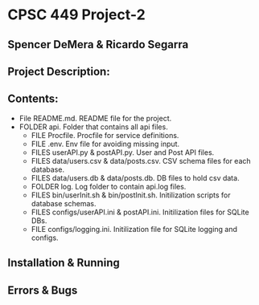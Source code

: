 # CPSC 449 Project-2
## Spencer DeMera & Ricardo Segarra

## Project Description:


## Contents:
* File README.md. README file for the project.
* FOLDER api. Folder that contains all api files.
    * FILE Procfile. Procfile for service definitions.
    * FILE .env. Env file for avoiding missing input.
    * FILES userAPI.py & postAPI.py. User and Post API files.
    * FILES data/users.csv & data/posts.csv. CSV schema files for each database.
    * FILES data/users.db & data/posts.db. DB files to hold csv data.
    * FOLDER log. Log folder to contain api.log files.
    * FILES bin/userInit.sh & bin/postInit.sh. Initilization scripts for database schemas.
    * FILES configs/userAPI.ini & postAPI.ini. Initilization files for SQLite DBs.
    * FILE configs/logging.ini. Initilization file for SQLite logging and configs.

## Installation & Running


## Errors & Bugs
